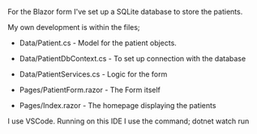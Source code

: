 For the Blazor form I've set up a SQLite database to store the patients. 

My own development is within the files;

* Data/Patient.cs            - Model for the patient objects. 
* Data/PatientDbContext.cs   - To set up connection with the database
* Data/PatientServices.cs    - Logic for the form

* Pages/PatientForm.razor      - The Form itself
* Pages/Index.razor            - The homepage displaying the patients

I use VSCode. Running on this IDE I use the command; dotnet watch run
